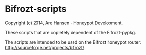 Bifrozt-scripts
===============

Copyright (c) 2014, Are Hansen - Honeypot Development.

These scripts that are copletely dependent of the Bifrozt-pypkg.

The scripts are intended to be used on the Bifrozt honeypot router:
http://sourceforge.net/projects/bifrozt/
